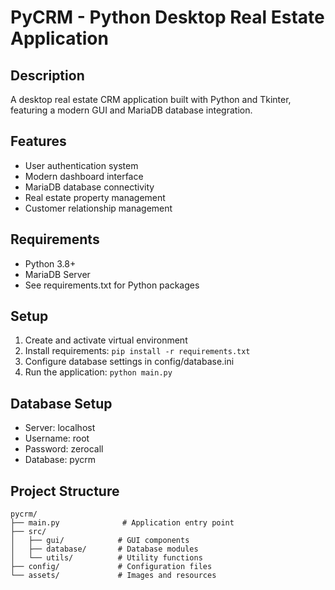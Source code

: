 # PyCRM - Python Desktop Real Estate Application

## Description
A desktop real estate CRM application built with Python and Tkinter, featuring a modern GUI and MariaDB database integration.

## Features
- User authentication system
- Modern dashboard interface
- MariaDB database connectivity
- Real estate property management
- Customer relationship management

## Requirements
- Python 3.8+
- MariaDB Server
- See requirements.txt for Python packages

## Setup
1. Create and activate virtual environment
2. Install requirements: `pip install -r requirements.txt`
3. Configure database settings in config/database.ini
4. Run the application: `python main.py`

## Database Setup
- Server: localhost
- Username: root
- Password: zerocall
- Database: pycrm

## Project Structure
```
pycrm/
├── main.py              # Application entry point
├── src/
│   ├── gui/            # GUI components
│   ├── database/       # Database modules
│   └── utils/          # Utility functions
├── config/             # Configuration files
└── assets/             # Images and resources
```